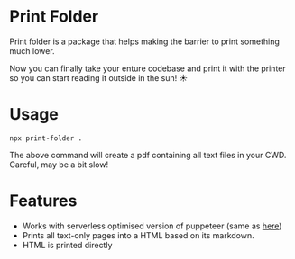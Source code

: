 # Print Folder

Print folder is a package that helps making the barrier to print something much lower.

Now you can finally take your enture codebase and print it with the printer so you can start reading it outside in the sun! ☀️

# Usage

`npx print-folder .`

The above command will create a pdf containing all text files in your CWD. Careful, may be a bit slow!

# Features

- Works with serverless optimised version of puppeteer (same as [here](https://www.umuttufanoglu.dev/blog/using-puppeteer-in-nextjs))
- Prints all text-only pages into a HTML based on its markdown.
- HTML is printed directly
